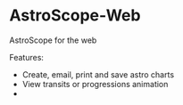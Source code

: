 # AstroScope-Web
AstroScope for the web

Features: 
- Create, email, print and save astro charts
- View transits or progressions animation
- 
